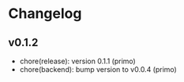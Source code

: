 # Changelog

## v0.1.2

* chore(release): version 0.1.1 (primo)
* chore(backend): bump version to v0.0.4 (primo)